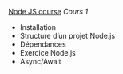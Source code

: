[Node JS course](https://node-fundamentals.vercel.app/course/basics/)
*Cours 1*
- Installation
- Structure d’un projet Node.js
- Dépendances
- Exercice Node.js
- Async/Await

